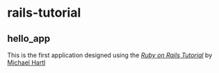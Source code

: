 # rails-tutorial

## hello_app
This is the first application designed using the [*Ruby on Rails Tutorial*](http://www.railstutorial.org/) by [Michael Hartl](http://www.michaelhartle.com/)
